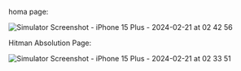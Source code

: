 homa page:

![Simulator Screenshot - iPhone 15 Plus - 2024-02-21 at 02 42 56](https://github.com/shaimaathu/HW-9/assets/155615972/15380aa2-d04e-4d33-9ff1-55388761fc19)


Hitman Absolution Page:

![Simulator Screenshot - iPhone 15 Plus - 2024-02-21 at 02 33 51](https://github.com/shaimaathu/HW-9/assets/155615972/b8ffe00a-fe44-4cfa-94eb-c313ce82a40d)

